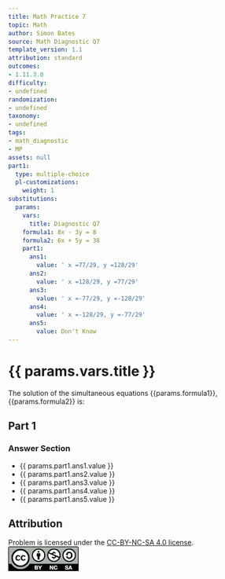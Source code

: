 ```yaml
---
title: Math Practice 7
topic: Math
author: Simon Bates
source: Math Diagnostic Q7
template_version: 1.1
attribution: standard
outcomes:
- 1.11.3.0
difficulty:
- undefined
randomization:
- undefined
taxonomy:
- undefined
tags:
- math_diagnostic
- MP
assets: null
part1:
  type: multiple-choice
  pl-customizations:
    weight: 1
substitutions:
  params:
    vars:
      title: Diagnostic Q7
    formula1: 8x - 3y = 8
    formula2: 6x + 5y = 38
    part1:
      ans1:
        value: ' x =77/29, y =128/29'
      ans2:
        value: ' x =128/29, y =77/29'
      ans3:
        value: ' x =-77/29, y =-128/29'
      ans4:
        value: ' x =-128/29, y =-77/29'
      ans5:
        value: Don't Know
---
```

# {{ params.vars.title }}
The solution of the simultaneous equations {{params.formula1}}, {{params.formula2}} is:

## Part 1

### Answer Section

- {{ params.part1.ans1.value }}
- {{ params.part1.ans2.value }}
- {{ params.part1.ans3.value }}
- {{ params.part1.ans4.value }}
- {{ params.part1.ans5.value }}

## Attribution

Problem is licensed under the [CC-BY-NC-SA 4.0 license](https://creativecommons.org/licenses/by-nc-sa/4.0/).<br> ![The Creative Commons 4.0 license requiring attribution-BY, non-commercial-NC, and share-alike-SA license.](https://raw.githubusercontent.com/firasm/bits/master/by-nc-sa.png)